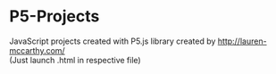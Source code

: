 # P5-Projects
JavaScript projects created with P5.js library created by http://lauren-mccarthy.com/ <br>
(Just launch .html in respective file)
